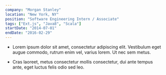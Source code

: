```yaml
---
company: "Morgan Stanley"
location: "New York, NY"
position: "Software Engineering Intern / Associate"
tags: ["Ext.js", "Java8", "Scala"]
startDate: "2014-07-01"
endDate: "2016-02-29"
---
```


- Lorem ipsum dolor sit amet, consectetur adipiscing elit. Vestibulum eget augue commodo, rutrum enim vel, varius lorem. Ut nec sem metus.</p>

* Cras laoreet, metus consectetur mollis consectetur, dui ante tempus ante, eget luctus felis odio sed leo.</p>
